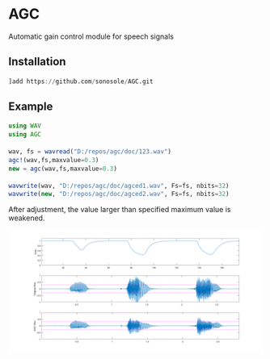 # AGC
 Automatic gain control module for speech signals

## Installation
```julia
]add https://github.com/sonosole/AGC.git
```

## Example

```julia
using WAV
using AGC

wav, fs = wavread("D:/repos/agc/doc/123.wav")
agc!(wav,fs,maxvalue=0.3)
new = agc(wav,fs,maxvalue=0.3)

wavwrite(wav, "D:/repos/agc/doc/agced1.wav", Fs=fs, nbits=32)
wavwrite(new, "D:/repos/agc/doc/agced2.wav", Fs=fs, nbits=32)
```

After adjustment, the value larger than specified maximum value is weakened.

![agced](/doc/agced-wav.png)

